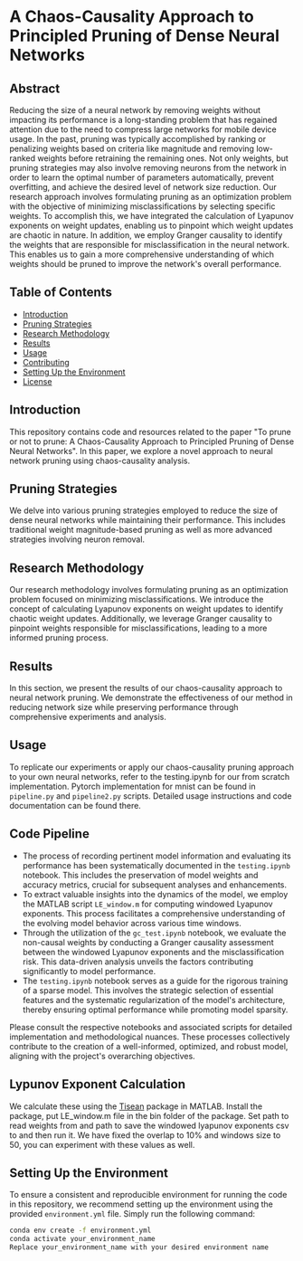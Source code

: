 # A Chaos-Causality Approach to Principled Pruning of Dense Neural Networks

## Abstract
Reducing the size of a neural network by removing weights without impacting its performance is a long-standing problem that has regained attention due to the need to compress large networks for mobile device usage. In the past, pruning was typically accomplished by ranking or penalizing weights based on criteria like magnitude and removing low-ranked weights before retraining the remaining ones. Not only weights, but pruning strategies may also involve removing neurons from the network in order to learn the optimal number of parameters automatically, prevent overfitting, and achieve the desired level of network size reduction. Our research approach involves formulating pruning as an optimization problem with the objective of minimizing misclassifications by selecting specific weights. To accomplish this, we have integrated the calculation of Lyapunov exponents on weight updates, enabling us to pinpoint which weight updates are chaotic in nature. In addition, we employ Granger causality to identify the weights that are responsible for misclassification in the neural network. This enables us to gain a more comprehensive understanding of which weights should be pruned to improve the network's overall performance.

## Table of Contents
- [Introduction](#introduction)
- [Pruning Strategies](#pruning-strategies)
- [Research Methodology](#research-methodology)
- [Results](#results)
- [Usage](#usage)
- [Contributing](#contributing)
- [Setting Up the Environment](#setting-up-the-environment)
- [License](#license)

## Introduction
This repository contains code and resources related to the paper "To prune or not to prune: A Chaos-Causality Approach to Principled Pruning of Dense Neural Networks". In this paper, we explore a novel approach to neural network pruning using chaos-causality analysis.

## Pruning Strategies
We delve into various pruning strategies employed to reduce the size of dense neural networks while maintaining their performance. This includes traditional weight magnitude-based pruning as well as more advanced strategies involving neuron removal.

## Research Methodology
Our research methodology involves formulating pruning as an optimization problem focused on minimizing misclassifications. We introduce the concept of calculating Lyapunov exponents on weight updates to identify chaotic weight updates. Additionally, we leverage Granger causality to pinpoint weights responsible for misclassifications, leading to a more informed pruning process.

## Results
In this section, we present the results of our chaos-causality approach to neural network pruning. We demonstrate the effectiveness of our method in reducing network size while preserving performance through comprehensive experiments and analysis.

## Usage
To replicate our experiments or apply our chaos-causality pruning approach to your own neural networks, refer to the testing.ipynb for our from scratch implementation. Pytorch implementation for mnist can be found in `pipeline.py` and `pipeline2.py` scripts. Detailed usage instructions and code documentation can be found there.

## Code Pipeline
- The process of recording pertinent model information and evaluating its performance has been systematically documented in the `testing.ipynb` notebook. This includes the preservation of model weights and accuracy metrics, crucial for subsequent analyses and enhancements.
- To extract valuable insights into the dynamics of the model, we employ the MATLAB script `LE_window.m` for computing windowed Lyapunov exponents. This process facilitates a comprehensive understanding of the evolving model behavior across various time windows.
- Through the utilization of the `gc_test.ipynb` notebook, we evaluate the non-causal weights by conducting a Granger causality assessment between the windowed Lyapunov exponents and the misclassification risk. This data-driven analysis unveils the factors contributing significantly to model performance.
- The `testing.ipynb` notebook serves as a guide for the rigorous training of a sparse model. This involves the strategic selection of essential features and the systematic regularization of the model's architecture, thereby ensuring optimal performance while promoting model sparsity.

Please consult the respective notebooks and associated scripts for detailed implementation and methodological nuances. These processes collectively contribute to the creation of a well-informed, optimized, and robust model, aligning with the project's overarching objectives.

## Lypunov Exponent Calculation
We calculate these using the [Tisean](https://www.pks.mpg.de/tisean) package in MATLAB. Install the package, put LE_window.m file in the bin folder of the package. Set path to read weights from and path to save the windowed lyapunov exponents csv to and then run it. We have fixed the overlap to 10% and windows size to 50, you can experiment with these values as well.


## Setting Up the Environment
To ensure a consistent and reproducible environment for running the code in this repository, we recommend setting up the environment using the provided `environment.yml` file. Simply run the following command:


```bash
conda env create -f environment.yml
conda activate your_environment_name
Replace your_environment_name with your desired environment name
```

